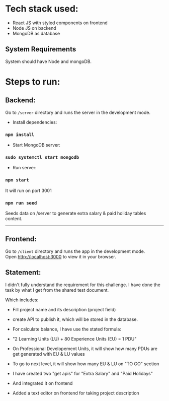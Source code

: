
# Tech stack used:
 - React JS with styled components on frontend
 - Node JS on backend
 - MongoDB as database

## System Requirements

System should have Node and mongoDB.

# Steps to run:

## Backend:

Go to `/server` directory and runs the server in the development mode.
- Install dependencies:
### `npm install`

- Start MongoDB server:
### `sudo systemctl start mongodb`


- Run server:
### `npm start`

It will run on port 3001

### `npm run seed`

Seeds data on /server to generate extra salary & paid holiday tables content.

-----------------------------------------------------------------
## Frontend:

Go to `/client` directory and runs the app in the development mode.\
Open [http://localhost:3000](http://localhost:3000) to view it in your browser.



## Statement:
I didn't fully understand the requirement for this challenge.
I have done the task by what I get from the shared test document.

Which includes:
- Fill project name and its description (project field) 
- create API to publish it, which will be stored in the database.
- For calculate balance, I have use the stated formula:

 - "2 Learning Units (LU) + 80 Experience Units (EU) = 1 PDU"

- On Professional Developement Units, it will show how many PDUs are get generated with EU & LU values
- To go to next level, it will show how many EU & LU on "TO GO" section
- I have created two "get apis" for "Extra Salary" and "Paid Holidays"
- And integrated it on frontend
- Added a text editor on frontend for taking project description
